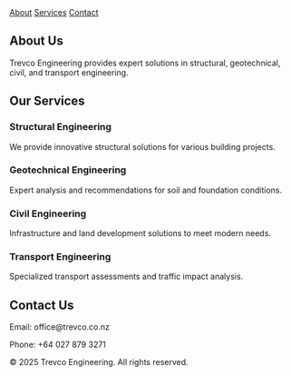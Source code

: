 <body>
    </header>
    <nav>
        <a href="#about">About</a>
        <a href="#services">Services</a>
        <a href="#contact">Contact</a>
    </nav>
    <div class="container" id="about">
        <h2>About Us</h2>
        <p>Trevco Engineering provides expert solutions in structural, geotechnical, civil, and transport engineering.</p>
    </div>
    <div class="container" id="services">
        <h2>Our Services</h2>
        <div class="services">
            <div class="service">
                <h3>Structural Engineering</h3>
                <p>We provide innovative structural solutions for various building projects.</p>
            </div>
            <div class="service">
                <h3>Geotechnical Engineering</h3>
                <p>Expert analysis and recommendations for soil and foundation conditions.</p>
            </div>
            <div class="service">
                <h3>Civil Engineering</h3>
                <p>Infrastructure and land development solutions to meet modern needs.</p>
            </div>
            <div class="service">
                <h3>Transport Engineering</h3>
                <p>Specialized transport assessments and traffic impact analysis.</p>
            </div>
        </div>
    </div>
    <div class="container" id="contact">
        <h2>Contact Us</h2>
        <p>Email: office@trevco.co.nz</p>
        <p>Phone: +64 027 879 3271</p>
    </div>
    <footer>
        <p>&copy; 2025 Trevco Engineering. All rights reserved.</p>
    </footer>
</body>
</html>

